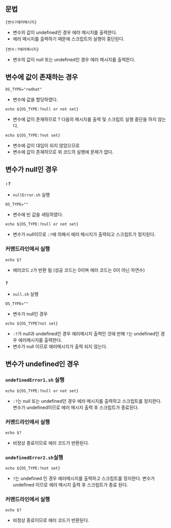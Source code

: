 ## 문법
```
{변수?에러메시지}
```
- 변수의 값이 undefined인 경우 에러 메시지를 출력한다.
- 에러 메시지를 출력하기 때문에 스크립트의 실행이 중단된다.

```
{변수:?에러메시지}
```
- 변수의 값이 null 또는 undefined인 경우 에러 메시지를 출력한다.

## 변수에 값이 존재하는 경우
```
OS_TYPE="redhat"
```
- 변수에 값을 할당하였다.

```
echo ${OS_TYPE:?null or not set}
```
- 변수에 값이 존재하므로 ? 다음의 메시지를 출력 및 스크립트 실행 중단을 하지 않는다.

```
echo ${OS_TYPE:?not set}
```
- 변수에 값이 대입이 되지 않았으므로 
- 변수에 값이 존재하므로 위 코드의 실행에 문제가 없다.

## 변수가 null인 경우
### `:?`
- `nullError.sh` 실행
```
OS_TYPE=""
```
- 변수에 빈 값을 세팅하였다.

```
echo ${OS_TYPE:?null or not set}
```
- 변수가 null이므로 `:?`에 의해서 에러 메시지가 출력되고 스크립트가 정지된다.

### 커멘드라인에서 실행
```
echo $?
```
- 에러코드 `2`가 반환 됨 (성공 코드는 0이며 에러 코드는 0이 아닌 자연수)

### `?`
- `null.sh` 실행
```
OS_TYPE=""
```
- 변수가 null인 경우

```
echo ${OS_TYPE?not set}
```
- `:?`가 null과 undefined인 경우 에러메시지 출력인 것에 반해 `?`는 undefined인 경우 에러메시지를 출력한다.
- 변수가 null 이므로 에러메시지가 출력 되지 않는다.

## 변수가 undefined인 경우
### `undefinedError1.sh` 실행
```
echo ${OS_TYPE:?null or not set}
```
- `:?`는 null 또는 undefined인 경우 에러 메시지를 출력하고 스크립트를 정지한다. 변수가 undefined이므로 에러 메시지 출력 후 스크립트가 종료된다.

### 커멘드라인에서 실행
```
echo $?
```
- 비정상 종료이므로 에러 코드가 반환된다.

### `undefinedError2.sh`실행
```
echo ${OS_TYPE:?not set}
```
- `?`는 undefined 인 경우 에러메시지를 출력하고 스크립트를 정지한다. 변수가 undefined 이므로 에러 메시지 출력 후 스크립트가 종료 된다.


### 커멘드라인에서 실행
```
echo $?
```
- 비정상 종료이므로 에러 코드가 반환된다.